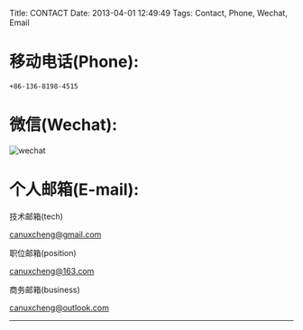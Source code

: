 Title: CONTACT
Date: 2013-04-01 12:49:49
Tags: Contact, Phone, Wechat, Email



# 移动电话(Phone):

    +86-136-8198-4515

# 微信(Wechat):

![wechat](/images/wechatpay.jpg)


# 个人邮箱(E-mail):

技术邮箱(tech)

<canuxcheng@gmail.com>

职位邮箱(position)

<canuxcheng@163.com>

商务邮箱(business)

<canuxcheng@outlook.com>

***
